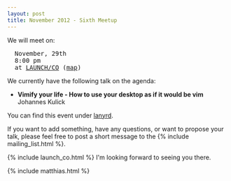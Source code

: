 ```yaml
---
layout: post
title: November 2012 - Sixth Meetup
---
```


We will meet on:

<pre>
  November, 29th
  8:00 pm
  at <a href="https://launchco.com/etc/#coworking">LAUNCH/CO</a> (<a href="http://g.co/maps/k62eb">map</a>)
</pre>

We currently have the following talk on the agenda:

<ul>
    <li>
        <strong>Vimify your life - How to use your desktop as if it would be vim</strong>
        <br/>
        Johannes Kulick
    </li>
</ul>

You can find this event under [lanyrd](http://lanyrd.com/2012/vimberlin-2-november/).

If you want to add something, have any questions, or want to propose your talk,  please feel free to post a
short message to the {% include mailing_list.html %}.

{% include launch_co.html %} I'm looking forward to seeing you there.

{% include matthias.html %}

